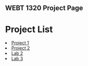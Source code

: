 ## WEBT 1320 Project Page

<h1>Project List</h1>

<Li><a href="project1/index.html" target="_blank">Project 1</a></Li>

<Li><a href="Project 2/index.html" target="_blank">Project 2</a></Li>

<li><a href="Lab 2/index.html" target="_blank">Lab 2</a></Li>

<li><a href="Lab 3/index.html" target="_blank">Lab 3</li>



